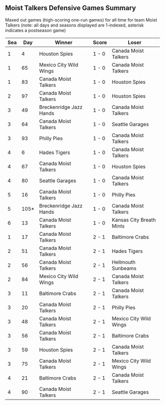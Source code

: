 ## Moist Talkers Defensive Games Summary



Maxed out games (high-scoring one-run games) for all time for team Moist Talkers (note: all days and seasons displayed are 1-indexed, asterisk indicates a postseason game)


| Sea | Day | Winner | Score | Loser | 
| ------ |------ |------ |------ |------ |
| 1 | 4 | Houston Spies | 1 - 0 | Canada Moist Talkers | 
| 1 | 65 | Mexico City Wild Wings | 1 - 0 | Canada Moist Talkers | 
| 1 | 83 | Canada Moist Talkers | 1 - 0 | Houston Spies | 
| 2 | 97 | Canada Moist Talkers | 1 - 0 | Houston Spies | 
| 3 | 49 | Breckenridge Jazz Hands | 1 - 0 | Canada Moist Talkers | 
| 3 | 64 | Canada Moist Talkers | 1 - 0 | Seattle Garages | 
| 3 | 93 | Philly Pies | 1 - 0 | Canada Moist Talkers | 
| 4 | 6 | Hades Tigers | 1 - 0 | Canada Moist Talkers | 
| 4 | 67 | Canada Moist Talkers | 1 - 0 | Houston Spies | 
| 4 | 80 | Seattle Garages | 1 - 0 | Canada Moist Talkers | 
| 5 | 16 | Canada Moist Talkers | 1 - 0 | Philly Pies | 
| 5 | 105* | Breckenridge Jazz Hands | 1 - 0 | Canada Moist Talkers | 
| 6 | 13 | Canada Moist Talkers | 1 - 0 | Kansas City Breath Mints | 
| 1 | 17 | Canada Moist Talkers | 2 - 1 | Baltimore Crabs | 
| 2 | 51 | Canada Moist Talkers | 2 - 1 | Hades Tigers | 
| 2 | 56 | Canada Moist Talkers | 2 - 1 | Hellmouth Sunbeams | 
| 2 | 84 | Mexico City Wild Wings | 2 - 1 | Canada Moist Talkers | 
| 3 | 11 | Baltimore Crabs | 2 - 1 | Canada Moist Talkers | 
| 3 | 20 | Canada Moist Talkers | 2 - 1 | Philly Pies | 
| 3 | 48 | Canada Moist Talkers | 2 - 1 | Mexico City Wild Wings | 
| 3 | 56 | Canada Moist Talkers | 2 - 1 | Baltimore Crabs | 
| 3 | 59 | Houston Spies | 2 - 1 | Canada Moist Talkers | 
| 3 | 75 | Canada Moist Talkers | 2 - 1 | Mexico City Wild Wings | 
| 4 | 21 | Baltimore Crabs | 2 - 1 | Canada Moist Talkers | 
| 4 | 90 | Canada Moist Talkers | 2 - 1 | Seattle Garages | 


